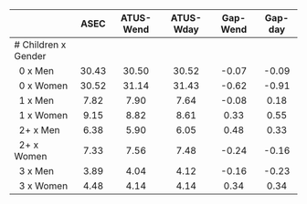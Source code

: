 
|                      |         ASEC |    ATUS-Wend |    ATUS-Wday |     Gap-Wend |      Gap-day |
| -------------------- | :----------: | :----------: | :----------: | :----------: | :----------: |
| # Children x Gender  |              |              |              |              |              |
| &nbsp;&nbsp;0 x Men  |        30.43 |        30.50 |        30.52 |        -0.07 |        -0.09 |
| &nbsp;&nbsp;0 x Women |        30.52 |        31.14 |        31.43 |        -0.62 |        -0.91 |
| &nbsp;&nbsp;1 x Men  |         7.82 |         7.90 |         7.64 |        -0.08 |         0.18 |
| &nbsp;&nbsp;1 x Women |         9.15 |         8.82 |         8.61 |         0.33 |         0.55 |
| &nbsp;&nbsp;2+ x Men |         6.38 |         5.90 |         6.05 |         0.48 |         0.33 |
| &nbsp;&nbsp;2+ x Women |         7.33 |         7.56 |         7.48 |        -0.24 |        -0.16 |
| &nbsp;&nbsp;3 x Men  |         3.89 |         4.04 |         4.12 |        -0.16 |        -0.23 |
| &nbsp;&nbsp;3 x Women |         4.48 |         4.14 |         4.14 |         0.34 |         0.34 |

